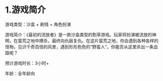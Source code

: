 # 1.游戏简介

游戏类型：沙盒 + 刷怪 + 角色扮演

游戏简介：《最初的流放者》是一款沙盒类型的割草游戏。玩家将扮演被流放的神明，在蛮荒之地中搏杀，最终向仇敌复仇。在这片蛮荒之地，你会遇到各种各样的怪物，见识千奇百怪的风景，遇到形形色色的“野蛮人”。你能否从这里杀出一条血路呢？

预计游戏时长：3小时+

年龄：全年龄向
